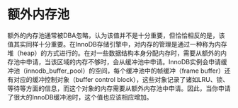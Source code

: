 # 额外内存池

额外的内存池通常被DBA忽略，认为该值并不是十分重要，但恰恰相反的是，该值其实同样十分重要。在InnoDB存储引擎中，对内存的管理是通过一种称为内存堆（heap）的方式进行的。在对一些数据结构本身分配内存时，需要从额外的内存池中申请，当该区域的内存不够时，会从缓冲池中申请。InnoDB实例会申请缓冲池（innodb_buffer_pool）的空间，每个缓冲池中的帧缓冲（frame buffer）还有对应的缓冲控制对象（buffer control block），这些对象记录了诸如LRU、锁、等待等方面的信息，而这个对象的内存需要从额外内存池中申请。因此，当你申请了很大的InnoDB缓冲池时，这个值也应该相应增加。
